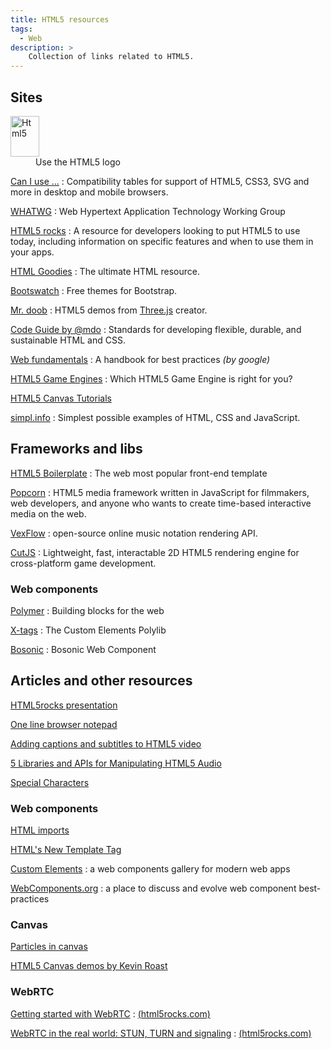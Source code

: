 ```yaml
---
title: HTML5 resources
tags:
  - Web
description: >
    Collection of links related to HTML5.
---
```


## Sites

<dt>
<a href="http://www.w3.org/html/logo/" target="_blank"><img src="http://humanstxt.org/img/ico-html5.png" class="html5" alt="Html5" width="46" height="65"></a>
</dt>
<dd>Use the HTML5 logo</dd>

[Can I use ...](http://caniuse.com/)
: Compatibility tables for support of HTML5, CSS3, SVG and more in desktop and mobile browsers.

[WHATWG](http://www.whatwg.org/)
: Web Hypertext Application Technology Working Group

[HTML5 rocks](http://www.html5rocks.com/en/)
: A resource for developers looking to put HTML5 to use today, including information on specific features and when to use them in your apps.

[HTML Goodies](http://www.htmlgoodies.com/)
: The ultimate HTML resource.

[Bootswatch](http://bootswatch.com/)
: Free themes for Bootstrap.

[Mr. doob](http://www.mrdoob.com/)
: HTML5 demos from [Three.js](http://threejs.org/) creator.

[Code Guide by @mdo](http://mdo.github.io/code-guide/)
: Standards for developing flexible, durable, and sustainable HTML and CSS.

[Web fundamentals](https://developers.google.com/web/fundamentals/)
: A handbook for best practices *(by google)*

[HTML5 Game Engines](http://html5gameengine.com/)
: Which HTML5 Game Engine is right for you?

[HTML5 Canvas Tutorials](http://www.html5canvastutorials.com/)

[simpl.info](http://simpl.info/)
: Simplest possible examples of HTML, CSS and JavaScript.

## Frameworks and libs

[HTML5 Boilerplate](http://html5boilerplate.com/)
: The web most popular front-end template

[Popcorn](http://popcornjs.org/)
: HTML5 media framework written in JavaScript for filmmakers, web developers, and anyone who wants to create time-based interactive media on the web.

[VexFlow](http://vexflow.com/)
: open-source online music notation rendering API.

[CutJS](http://cutjs.org/)
: Lightweight, fast, interactable 2D HTML5 rendering engine for cross-platform game development.

### Web components

[Polymer](http://www.polymer-project.org/)
: Building blocks for the web

[X-tags](http://www.x-tags.org/)
: The Custom Elements Polylib

[Bosonic](http://bosonic.github.io/)
: Bosonic Web Component

## Articles and other resources

[HTML5rocks presentation](http://slides.html5rocks.com/)

[One line browser notepad](https://coderwall.com/p/lhsrcq)

[Adding captions and subtitles to HTML5 video](https://developer.mozilla.org/en-US/Apps/Build/Manipulating_media/Adding_captions_and_subtitles_to_HTML5_video)

[5 Libraries and APIs for Manipulating HTML5 Audio](http://www.sitepoint.com/5-libraries-html5-audio-api/)

[Special Characters](http://www.utexas.edu/learn/html/spchar.html)

### Web components

[HTML imports](http://www.html5rocks.com/en/tutorials/webcomponents/imports/)

[HTML's New Template Tag](http://www.html5rocks.com/en/tutorials/webcomponents/template/)

[Custom Elements](http://customelements.io/)
: a web components gallery for modern web apps

[WebComponents.org](http://webcomponents.org/)
: a place to discuss and evolve web component best-practices

### Canvas

[Particles in canvas](http://hop.ie/blog/particles/)

[HTML5 Canvas demos by Kevin Roast](http://www.kevs3d.co.uk/dev/index.html)

### WebRTC

[Getting started with WebRTC](http://www.html5rocks.com/en/tutorials/webrtc/basics/)
: [(html5rocks.com)][1]

[WebRTC in the real world: STUN, TURN and signaling](http://www.html5rocks.com/en/tutorials/webrtc/infrastructure/)
: [(html5rocks.com)][1]

  [1]: http://www.html5rocks.com

